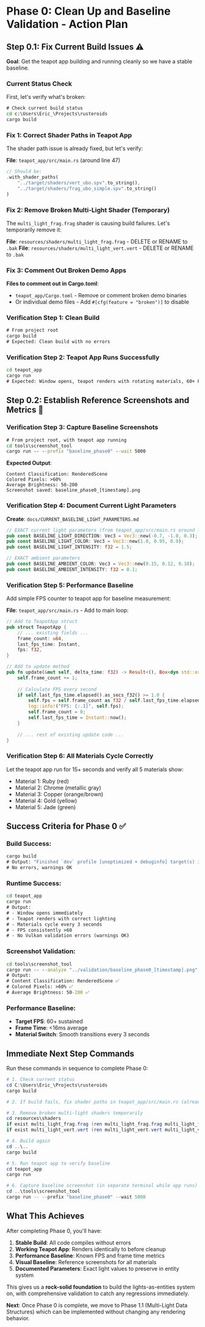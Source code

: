 # Phase 0: Clean Up and Baseline Validation - Action Plan

## Step 0.1: Fix Current Build Issues ⚠️ 

**Goal**: Get the teapot app building and running cleanly so we have a stable baseline.

### Current Status Check

First, let's verify what's broken:

```cmd
# Check current build status
cd c:\Users\Eric_\Projects\rusteroids
cargo build
```

### Fix 1: Correct Shader Paths in Teapot App

The shader path issue is already fixed, but let's verify:

**File**: `teapot_app/src/main.rs` (around line 47)
```rust
// Should be:
.with_shader_paths(
    "../target/shaders/vert_ubo.spv".to_string(),
    "../target/shaders/frag_ubo_simple.spv".to_string()
)
```

### Fix 2: Remove Broken Multi-Light Shader (Temporary)

The `multi_light_frag.frag` shader is causing build failures. Let's temporarily remove it:

**File**: `resources/shaders/multi_light_frag.frag` - DELETE or RENAME to `.bak`
**File**: `resources/shaders/multi_light_vert.vert` - DELETE or RENAME to `.bak`

### Fix 3: Comment Out Broken Demo Apps

**Files to comment out in Cargo.toml**:
- `teapot_app/Cargo.toml` - Remove or comment broken demo binaries
- Or individual demo files - Add `#[cfg(feature = "broken")]` to disable

### **Verification Step 1**: Clean Build

```cmd
# From project root
cargo build
# Expected: Clean build with no errors
```

### **Verification Step 2**: Teapot App Runs Successfully  

```cmd
cd teapot_app
cargo run
# Expected: Window opens, teapot renders with rotating materials, 60+ FPS
```

## Step 0.2: Establish Reference Screenshots and Metrics 📸

### **Verification Step 3**: Capture Baseline Screenshots

```cmd
# From project root, with teapot app running
cd tools\screenshot_tool
cargo run -- --prefix "baseline_phase0" --wait 5000
```

**Expected Output**:
```
Content Classification: RenderedScene
Colored Pixels: >60%
Average Brightness: 50-200
Screenshot saved: baseline_phase0_[timestamp].png
```

### **Verification Step 4**: Document Current Light Parameters

**Create**: `docs/CURRENT_BASELINE_LIGHT_PARAMETERS.md`

```rust
// EXACT current light parameters (from teapot_app/src/main.rs around line 115)
pub const BASELINE_LIGHT_DIRECTION: Vec3 = Vec3::new(-0.7, -1.0, 0.3);
pub const BASELINE_LIGHT_COLOR: Vec3 = Vec3::new(1.0, 0.95, 0.9);
pub const BASELINE_LIGHT_INTENSITY: f32 = 1.5;

// EXACT ambient parameters
pub const BASELINE_AMBIENT_COLOR: Vec3 = Vec3::new(0.15, 0.12, 0.18);
pub const BASELINE_AMBIENT_INTENSITY: f32 = 0.1;
```

### **Verification Step 5**: Performance Baseline

Add simple FPS counter to teapot app for baseline measurement:

**File**: `teapot_app/src/main.rs` - Add to main loop:

```rust
// Add to TeapotApp struct
pub struct TeapotApp {
    // ... existing fields ...
    frame_count: u64,
    last_fps_time: Instant,
    fps: f32,
}

// Add to update method
pub fn update(&mut self, delta_time: f32) -> Result<(), Box<dyn std::error::Error>> {
    self.frame_count += 1;
    
    // Calculate FPS every second
    if self.last_fps_time.elapsed().as_secs_f32() >= 1.0 {
        self.fps = self.frame_count as f32 / self.last_fps_time.elapsed().as_secs_f32();
        log::info!("FPS: {:.1}", self.fps);
        self.frame_count = 0;
        self.last_fps_time = Instant::now();
    }
    
    // ... rest of existing update code ...
}
```

### **Verification Step 6**: All Materials Cycle Correctly

Let the teapot app run for 15+ seconds and verify all 5 materials show:
- Material 1: Ruby (red)
- Material 2: Chrome (metallic gray) 
- Material 3: Copper (orange/brown)
- Material 4: Gold (yellow)
- Material 5: Jade (green)

## Success Criteria for Phase 0 ✅

### **Build Success**:
```cmd
cargo build
# Output: "Finished `dev` profile [unoptimized + debuginfo] target(s) in X.XXs"
# No errors, warnings OK
```

### **Runtime Success**:
```cmd
cd teapot_app
cargo run
# Output: 
# - Window opens immediately
# - Teapot renders with correct lighting
# - Materials cycle every 3 seconds
# - FPS consistently >60
# - No Vulkan validation errors (warnings OK)
```

### **Screenshot Validation**:
```cmd
cd tools\screenshot_tool  
cargo run -- --analyze "../validation/baseline_phase0_[timestamp].png"
# Output:
# Content Classification: RenderedScene ✅
# Colored Pixels: >60% ✅ 
# Average Brightness: 50-200 ✅
```

### **Performance Baseline**:
- **Target FPS**: 60+ sustained
- **Frame Time**: <16ms average
- **Material Switch**: Smooth transitions every 3 seconds

## Immediate Next Step Commands

Run these commands in sequence to complete Phase 0:

```powershell
# 1. Check current status
cd C:\Users\Eric_\Projects\rusteroids
cargo build

# 2. If build fails, fix shader paths in teapot_app/src/main.rs (already done)

# 3. Remove broken multi-light shaders temporarily
cd resources\shaders
if exist multi_light_frag.frag (ren multi_light_frag.frag multi_light_frag.frag.bak)
if exist multi_light_vert.vert (ren multi_light_vert.vert multi_light_vert.vert.bak)

# 4. Build again
cd ..\..
cargo build

# 5. Run teapot app to verify baseline
cd teapot_app
cargo run

# 6. Capture baseline screenshot (in separate terminal while app runs)
cd ..\tools\screenshot_tool
cargo run -- --prefix "baseline_phase0" --wait 5000
```

## What This Achieves

After completing Phase 0, you'll have:

1. **Stable Build**: All code compiles without errors
2. **Working Teapot App**: Renders identically to before cleanup
3. **Performance Baseline**: Known FPS and frame time metrics  
4. **Visual Baseline**: Reference screenshots for all materials
5. **Documented Parameters**: Exact light values to preserve in entity system

This gives us a **rock-solid foundation** to build the lights-as-entities system on, with comprehensive validation to catch any regressions immediately.

**Next**: Once Phase 0 is complete, we move to Phase 1.1 (Multi-Light Data Structures) which can be implemented without changing any rendering behavior.
